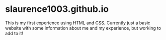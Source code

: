 # slaurence1003.github.io
This is my first experience using HTML and CSS. Currently just a basic website with some information about me and my experience, but working to add to it!

